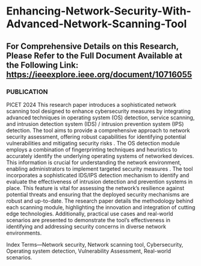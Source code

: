 # Enhancing-Network-Security-With-Advanced-Network-Scanning-Tool
## For Comprehensive Details on this Research, Please Refer to the Full Document Available at the Following Link: https://ieeexplore.ieee.org/document/10716055 ##
### PUBLICATION
PICET 2024
This research paper introduces a sophisticated network scanning tool designed to enhance cybersecurity measures by integrating advanced techniques in operating system (OS) detection, service scanning, and intrusion detection system (IDS) / intrusion prevention system (IPS) detection. The tool aims to provide a comprehensive approach to network security assessment, offering robust capabilities for identifying potential vulnerabilities and mitigating security risks . The OS detection module employs a combination of fingerprinting techniques and heuristics to accurately identify the underlying operating systems of networked devices. This information is crucial for understanding the network environment, enabling administrators to implement targeted security measures . The tool incorporates a sophisticated IDS/IPS detection mechanism to identify and evaluate the effectiveness of intrusion detection and prevention systems in place. This feature is vital for assessing the network’s resilience against potential threats and ensuring that the deployed security mechanisms are robust and up-to-date. The research paper details the methodology behind each scanning module, highlighting the innovation and integration of cutting edge technologies. Additionally, practical use cases and real-world scenarios are presented to demonstrate the tool’s effectiveness in identifying and addressing security concerns in diverse network environments.

Index Terms—Network security, Network scanning tool, Cybersecurity, Operating system detection, Vulnerability Assessment, Real-world scenarios.
